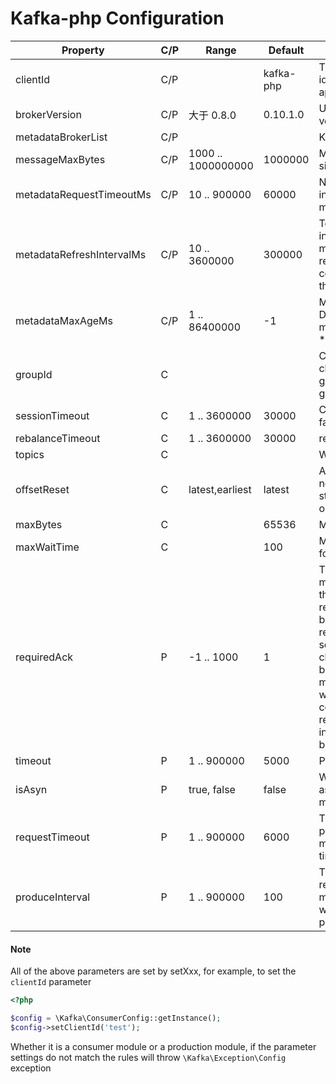 Kafka-php Configuration
==================

| Property	| C/P	| Range	| Default | Desc |
| --  | -- | -- | -- | -- |
| clientId | C/P |  | kafka-php | This is a user supplied identifier for the client application | 
| brokerVersion | C/P | 大于 0.8.0 | 0.10.1.0 | User supplied broker version |
| metadataBrokerList | C/P | | | Kafka Broker server list |
| messageMaxBytes | C/P | 1000 .. 1000000000 | 1000000 | Maximum transmit message size. |
| metadataRequestTimeoutMs | C/P | 10 .. 900000 | 60000 | Non-topic request timeout in milliseconds. This is for metadata requests, etc. |
| metadataRefreshIntervalMs | C/P | 10 .. 3600000  | 300000 | Topic metadata refresh interval in milliseconds. The metadata is automatically refreshed on error and connect. Use -1 to disable the intervalled refresh.  |
| metadataMaxAgeMs | C/P | 1 .. 86400000 | -1 | Metadata cache max age. Defaults to metadata.refresh.interval.ms * 3 |
| groupId | C |  | |  Client group id string. All clients sharing the same group.id belong to the same group. |
| sessionTimeout | C | 1 .. 3600000 | 30000 | Client group session and failure detection timeout.  |
| rebalanceTimeout | C | 1 .. 3600000 | 30000 | rebalance join wait timeout |
| topics | C | | |  Want consumer topics | 
| offsetReset | C | latest,earliest | latest | Action to take when there is no initial offset in offset store or the desired offset is out of range |
| maxBytes | C |  | 65536 | Maximum bytes to fetch. |
| maxWaitTime | C |  | 100 | Maximum time in ms to wait for the response |
| requiredAck | P | -1 .. 1000 | 1 | This field indicates how many acknowledgements the leader broker must receive from ISR brokers before responding to the request: 0=Broker does not send any response/ack to client, 1=Only the leader broker will need to ack the message, -1 or all=broker will block until message is committed by all in sync replicas (ISRs) or broker\'s in.sync.replicas setting before sending response.  |
| timeout | P | 1 .. 900000 | 5000 | Producer request timeout |
| isAsyn | P | true, false | false | Whether to use asynchronous production messages |
| requestTimeout | P | 1 .. 900000 | 6000 |  The total timeout of the production message, which must be greater than the timeout config parameter |
| produceInterval | P | 1 .. 900000 | 100 | The time interval at which requests for production messages are executed when the message is produced asynchronously |

#### Note

All of the above parameters are set by setXxx, for example, to set the `clientId` parameter

```php
<?php

$config = \Kafka\ConsumerConfig::getInstance();
$config->setClientId('test');
```

Whether it is a consumer module or a production module, if the parameter settings do not match the rules will throw `\Kafka\Exception\Config` exception
